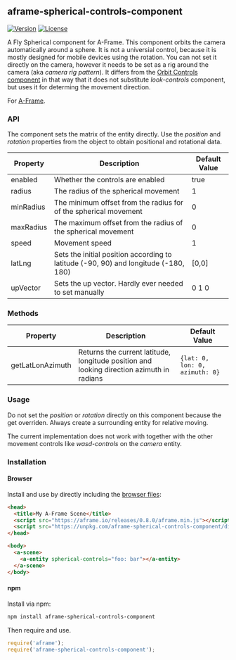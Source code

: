## aframe-spherical-controls-component

[![Version](http://img.shields.io/npm/v/aframe-spherical-controls-component.svg?style=flat-square)](https://npmjs.org/package/aframe-spherical-controls-component)
[![License](http://img.shields.io/npm/l/aframe-spherical-controls-component.svg?style=flat-square)](https://npmjs.org/package/aframe-spherical-controls-component)

A Fly Spherical component for A-Frame.
This component orbits the camera automatically around a sphere. It is not a universial control, because it is mostly designed for mobile devices using the rotation. You can not set it directly on the camera, however it needs to be set as a rig around the camera (aka _camera rig pattern_).
It differs from the [Orbit Controls component](https://github.com/ngokevin/kframe/tree/master/components/orbit-controls) in that way that it does not substitute _look-controls_ component, but uses it for determing the movement direction.

For [A-Frame](https://aframe.io).

### API

The component sets the matrix of the entity directly. Use the _position_ and _rotation_ properties from the object to obtain positional and rotational data.

| Property | Description | Default Value |
| -------- | ----------- | ------------- |
| enabled | Whether the controls are enabled | true |
| radius | The radius of the spherical movement | 1 |
| minRadius | The minimum offset from the radius for of the spherical movement | 0 |
| maxRadius | The maximum offset from the radius of the spherical movement | 0 |
| speed | Movement speed | 1 |
| latLng | Sets the initial position according to latitude (-90, 90) and longitude (-180, 180) | [0,0] |
| upVector | Sets the up vector. Hardly ever needed to set manually | 0 1 0 |

### Methods

| Property | Description | Default Value |
| -------- | ----------- | ------------- |
| getLatLonAzimuth | Returns the current latitude, longitude position and looking direction azimuth in radians | `{lat: 0, lon: 0, azimuth: 0}`

### Usage
Do not set the  _position_ or _rotation_ directly on this component because the get overriden. Always create a surrounding entity for relative moving.

The current implementation does not work with together with the other movement controls like _wasd-controls_ on the _camera_ entity.

### Installation

#### Browser

Install and use by directly including the [browser files](dist):

```html
<head>
  <title>My A-Frame Scene</title>
  <script src="https://aframe.io/releases/0.8.0/aframe.min.js"></script>
  <script src="https://unpkg.com/aframe-spherical-controls-component/dist/aframe-spherical-controls-component.min.js"></script>
</head>

<body>
  <a-scene>
    <a-entity spherical-controls="foo: bar"></a-entity>
  </a-scene>
</body>
```

#### npm

Install via npm:

```bash
npm install aframe-spherical-controls-component
```

Then require and use.

```js
require('aframe');
require('aframe-spherical-controls-component');
```
